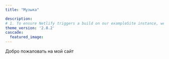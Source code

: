 ```yaml
---
title: "Музыка"

description: 
# 1. To ensure Netlify triggers a build on our exampleSite instance, we need to change a file in the exampleSite directory.
theme_version: '2.8.2'
cascade:
  featured_image:
---
```

Добро пожаловать на мой сайт
